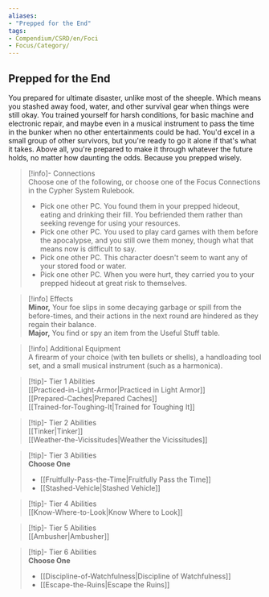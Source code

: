 ```yaml
---
aliases:
- "Prepped for the End"
tags:
- Compendium/CSRD/en/Foci
- Focus/Category/
---
```


  
## Prepped for the End  
You prepared for ultimate disaster, unlike most of the sheeple. Which means you stashed away food, water, and other survival gear when things were still okay. You trained yourself for harsh conditions, for basic machine and electronic repair, and maybe even in a musical instrument to pass the time in the bunker when no other entertainments could be had. You'd excel in a small group of other survivors, but you're ready to go it alone if that's what it takes. Above all, you're prepared to make it through whatever the future holds, no matter how daunting the odds. Because you prepped wisely.  

>[!info]- Connections  
>Choose one of the following, or choose one of the Focus Connections in the Cypher System Rulebook.  
>- Pick one other PC. You found them in your prepped hideout, eating and drinking their fill. You befriended them rather than seeking revenge for using your resources.  
>- Pick one other PC. You used to play card games with them before the apocalypse, and you still owe them money, though what that means now is difficult to say.  
>- Pick one other PC. This character doesn't seem to want any of your stored food or water.  
>- Pick one other PC. When you were hurt, they carried you to your prepped hideout at great risk to themselves.  

>[!info] Effects  
>**Minor,** Your foe slips in some decaying garbage or spill from the before-times, and their actions in the next round are hindered as they regain their balance.  
>**Major,** You find or spy an item from the Useful Stuff table.  

>[!info] Additional Equipment  
>A firearm of your choice (with ten bullets or shells), a handloading tool set, and a small musical instrument (such as a harmonica).  


>[!tip]- Tier 1 Abilities  
> [[Practiced-in-Light-Armor|Practiced in Light Armor]]  
> [[Prepared-Caches|Prepared Caches]]  
> [[Trained-for-Toughing-It|Trained for Toughing It]]  


>[!tip]- Tier 2 Abilities  
> [[Tinker|Tinker]]  
> [[Weather-the-Vicissitudes|Weather the Vicissitudes]]  


>[!tip]- Tier 3 Abilities  
> **Choose One**  
>- [[Fruitfully-Pass-the-Time|Fruitfully Pass the Time]]  
>- [[Stashed-Vehicle|Stashed Vehicle]]  


>[!tip]- Tier 4 Abilities  
> [[Know-Where-to-Look|Know Where to Look]]  


>[!tip]- Tier 5 Abilities  
> [[Ambusher|Ambusher]]  


>[!tip]- Tier 6 Abilities  
> **Choose One**  
>- [[Discipline-of-Watchfulness|Discipline of Watchfulness]]  
>- [[Escape-the-Ruins|Escape the Ruins]]